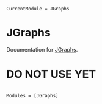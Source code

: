 ```@meta
CurrentModule = JGraphs
```

# JGraphs

Documentation for [JGraphs](https://github.com/gpucce/JGraphs.jl).

# DO NOT USE YET

```@index
```

```@autodocs
Modules = [JGraphs]
```
